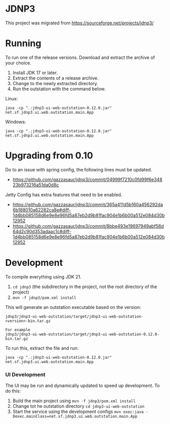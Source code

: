 # JDNP3

This project was migrated from https://sourceforge.net/projects/jdnp3/

# Running
To run one of the release versions. Download and extract the archive of your choice.

1. Install JDK 17 or later.
2. Extract the contents of a release archive.
3. Change to the newly extracted directory.
4. Run the outstation with the command below.

Linux:
```
java -cp ".:jdnp3-ui-web-outstation-0.12.0.jar" net.sf.jdnp3.ui.web.outstation.main.App
```

Windows:
```
java -cp ".;jdnp3-ui-web-outstation-0.12.0.jar" net.sf.jdnp3.ui.web.outstation.main.App
```

# Upgrading from 0.10

Do to an issue with spring config, the following lines must be updated.
* https://github.com/gazzasaur/jdnp3/commit/04999f7210c0fd99f6e34823b973216a51da0d8c

Jetty Config has extra features that need to be enabled.
* https://github.com/gazzasaur/jdnp3/commit/365a411d5b160a456292da6b188010a62282ca8e#diff-1d4bb085158d6e9e8e96fd5a87eb2d9b81fac904e1b6b00a512e084d30b12952
* https://github.com/gazzasaur/jdnp3/commit/8bbe493e19697949abf56d64d2c90d353adaac1c#diff-1d4bb085158d6e9e8e96fd5a87eb2d9b81fac904e1b6b00a512e084d30b12952

# Development
To compile everything using JDK 21.

1. `cd jdnp3` (the subdirectory in the project, not the root directory of the project)
2. `mvn -f jdnp3/pom.xml install`

This will generate an outstation executable based on the version:

```
jdnp3/jdnp3-ui-web-outstation/target/jdnp3-ui-web-outstation-<version>-bin.tar.gz

For example
jdnp3/jdnp3-ui-web-outstation/target/jdnp3-ui-web-outstation-0.12.0-bin.tar.gz
```

To run this, extract the file and run:
```
java -cp ".:jdnp3-ui-web-outstation-0.12.0.jar" net.sf.jdnp3.ui.web.outstation.main.App
```

### UI Development
The UI may be run and dynamically updated to speed up development. To do this:

1. Build the main project using `mvn -f jdnp3/pom.xml install`
2. Change tot he outstation directory `cd jdnp3-ui-web-outstation`
3. Start the service using the development configs `mvn exec:java -Dexec.mainClass=net.sf.jdnp3.ui.web.outstation.main.App`
